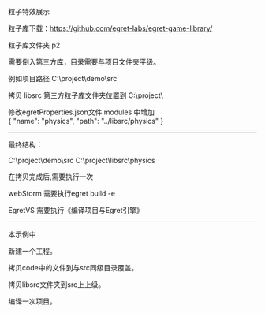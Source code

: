 ﻿粒子特效展示

粒子库下载：https://github.com/egret-labs/egret-game-library/

粒子库文件夹 p2


需要倒入第三方库，目录需要与项目文件夹平级。

例如项目路径 C:\project\demo\src

拷贝 libsrc 第三方粒子库文件夹位置到  C:\project\

修改egretProperties.json文件 modules 中增加		
{
	"name": "physics",
	"path": "../libsrc/physics"
}

---------------------------------------------
最终结构：

C:\project\demo\src
C:\project\libsrc\physics

在拷贝完成后,需要执行一次 

webStorm 需要执行egret build -e

EgretVS  需要执行《编译项目与Egret引擎》

---------------------------------------------

本示例中 

新建一个工程。

拷贝code中的文件到与src同级目录覆盖。

拷贝libsrc文件夹到src上上级。

编译一次项目。


